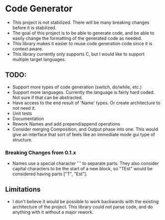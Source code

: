 # Code Generator

* This project is not stabilized. There will be many breaking changes before it is stabilized.
* The goal of this project is to be able to generate code, and be able to easily change the formatting of the generated code as needed.
* This library makes it easier to reuse code generation code since it is context aware.
* This library currently only supports C, but I would like to support multiple target languages.

## TODO:

* Support more types of code generation (switch, do/while, etc.)
* Support more languages. Currently the language is fairly hard coded. Not sure if that can be abstracted.
* Have access to the end result of 'Name' types. Or create architecture to not need it.
* Unit tests
* Documentation
* Rework Names and add prepend/append operations
* Consider merging Composition, and Output phase into one. This would give an interface that sort of feels like an immediate mode gui type of structure.

### Breaking Changes from 0.1.x
* Names use a special character '`' to separate parts. They also consider capital characters to be the start of a new block, so "TEst" would be considered having parts ["T", "Est"].

## Limitations

* I don't believe it would be possible to work backwards with the existing architecture of the project. This library could not parse code, and do anything with it without a major rework.
